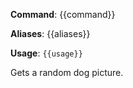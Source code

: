 **Command**: {{command}}

**Aliases**: {{aliases}}

**Usage**: `{{usage}}`


Gets a random dog picture.

